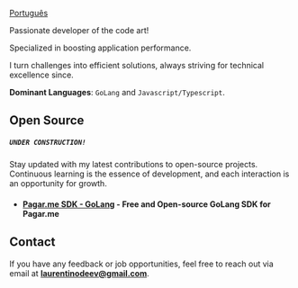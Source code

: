 [Português](https://github.com/laurentino14/laurentino14/tree/main/pt-BR.md)

Passionate developer of the code art!

Specialized in boosting application performance.

I turn challenges into efficient solutions, always striving for technical excellence since.

**Dominant Languages**: ``GoLang`` and ``Javascript/Typescript``.


## Open Source
##### **```UNDER CONSTRUCTION!```**
Stay updated with my latest contributions to open-source projects.
Continuous learning is the essence of development, and each interaction is an opportunity for growth.

- #### [Pagar.me SDK - GoLang](https://github.com/elevattlabs/pagarme-go) - Free and Open-source GoLang SDK for Pagar.me

## Contact

If you have any feedback or job opportunities, feel free to reach out via email at **laurentinodeev@gmail.com**.

